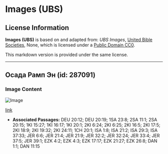 # Images (UBS)

## License Information

**Images (UBS)** is based on and adapted from: _UBS Images_, [United Bible Societies](https://unitedbiblesocieties.org/), None, which is licensed under a [Public Domain CC0](https://creativecommons.org/public-domain/cc0/).

This markdown version is provided under the same license.



--------------------------------

## Осада Рамп Эн (id: 287091)

### Image Content

![Image](https://cdn.aquifer.bible/aquifer-content/resources/Media/WEB-0397_siege_ramp_en.jpg)

[link](https://cdn.aquifer.bible/aquifer-content/resources/Media/WEB-0397_siege_ramp_en.jpg)

* **Associated Passages:** DEU 20:12; DEU 20:19; 1SA 23:8; 2SA 11:1; 2SA 20:15; 1KI 15:27; 1KI 16:17; 1KI 20:1; 2KI 6:24; 2KI 6:25; 2KI 16:5; 2KI 17:5; 2KI 18:9; 2KI 19:32; 2KI 24:11; 1CH 20:1; ISA 1:8; ISA 21:2; ISA 29:3; ISA 37:33; JER 6:6; JER 21:4; JER 21:9; JER 32:2; JER 32:24; JER 33:4; JER 37:5; JER 39:1; EZK 4:2; EZK 4:3; EZK 17:17; EZK 21:27; EZK 26:8; DAN 1:1; DAN 11:15

